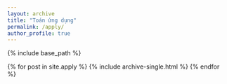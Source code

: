 ```yaml
---
layout: archive
title: "Toán ứng dụng"
permalink: /apply/
author_profile: true
---
```

{% include base_path %}

{% for post in site.apply %} 
  {% include archive-single.html %} 
{% endfor %}
